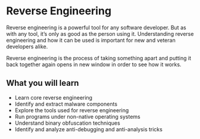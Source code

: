 # Reverse Engineering

Reverse engineering is a powerful tool for any software developer. But as with any tool, 
it’s only as good as the person using it. 
Understanding reverse engineering and how it can be used is important for new and veteran developers alike.

Reverse engineering is the process of taking something apart and putting 
it back together again opens in new window in order to see how it works. 


## What you will learn

* Learn core reverse engineering
* Identify and extract malware components
* Explore the tools used for reverse engineering
* Run programs under non-native operating systems
* Understand binary obfuscation techniques
* Identify and analyze anti-debugging and anti-analysis tricks
